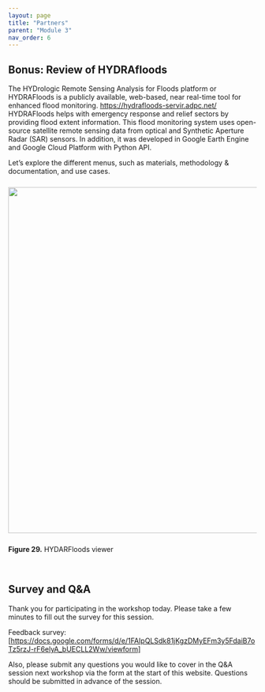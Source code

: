 ```yaml
---
layout: page
title: "Partners"
parent: "Module 3"
nav_order: 6
---
```



## Bonus: Review of HYDRAfloods

The HYDrologic Remote Sensing Analysis for Floods platform or HYDRAFloods is a publicly available, web-based, near real-time tool for enhanced flood monitoring. https://hydrafloods-servir.adpc.net/ HYDRAFloods helps with emergency response and relief sectors by providing flood extent information. This flood monitoring system uses open-source satellite remote sensing data from optical and Synthetic Aperture Radar (SAR) sensors. In addition, it was developed in Google Earth Engine and Google Cloud Platform with Python API.

Let’s explore the different menus, such as materials, methodology & documentation, and use cases.	

<img align="center" src="../images/flood-mapping-sar-images/30_hydrafloods.png"  vspace="10" width="700">

**Figure 29.** HYDARFloods viewer

&nbsp;

## Survey and Q&A ##
Thank you for participating in the workshop today. Please take a few minutes to fill out the survey for this session.

Feedback survey:    
[https://docs.google.com/forms/d/e/1FAIpQLSdk81jKgzDMyEFm3y5FdaiB7oTz5rzJ-rF6elyA_bUECLL2Ww/viewform]  

Also, please submit any questions you would like to cover in the Q&A session next workshop via the form at the start of this website. Questions should be submitted in advance of the session. 
